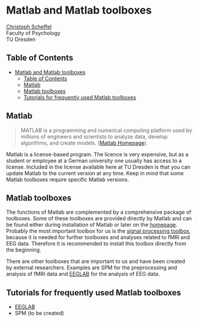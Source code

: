 # Matlab and Matlab toolboxes

[Christoph Scheffel](mailto:christoph_scheffel@tu-dresden.de)<br>
Faculty of Psychology<br>
TU Dresden

## Table of Contents

- [Matlab and Matlab toolboxes](#matlab-and-matlab-toolboxes)
  - [Table of Contents](#table-of-contents)
  - [Matlab](#matlab)
  - [Matlab toolboxes](#matlab-toolboxes)
  - [Tutorials for frequently used Matlab toolboxes](#tutorials-for-frequently-used-matlab-toolboxes)

## Matlab

> MATLAB is a programming and numerical computing platform used by millions of engineers and scientists to analyze data, develop algorithms, and create models.
> ([Matlab Homepage](https://mathworks.com/products/matlab.html)).

Matlab is a license-based program.
The licence is very expensive, but as a student or employee at a German university one usually has access to a license.
Included in the license available here at TU Dresden is that you can update Matlab to the current version at any time.
Keep in mind that some Matlab toolboxes require specific Matlab versions.

## Matlab toolboxes

The functions of Matlab are complemented by a comprehensive package of toolboxes.
Some of these toolboxes are provided directly by Matlab and can be found either during installation of Matlab or later on the [homepage](https://mathworks.com/help/thingspeak/matlab-toolbox-access.html).
Probably the most important toolbox for us is the [signal processing toolbox](https://de.mathworks.com/products/signal.html), because it is needed for further toolboxes and analyses related to fMRI and EEG data.
Therefore it is recommended to install this toolbox directly from the beginning.

There are other toolboxes that are important to us and have been created by external researchers.
Examples are SPM for the preprocessing and analysis of fMRI data and [EEGLAB](EEGLab/eeglab.md) for the analysis of EEG data.

## Tutorials for frequently used Matlab toolboxes

- [EEGLAB](EEGLab/eeglab.md)
- SPM (to be created)